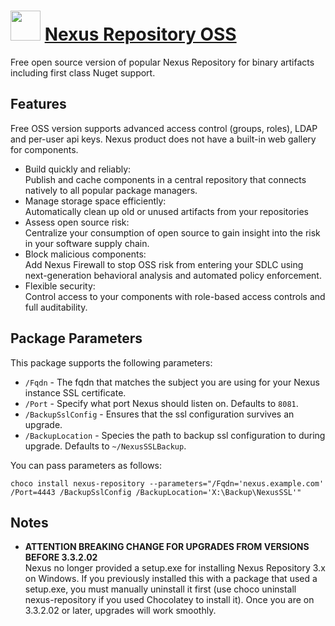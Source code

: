 # <img src="https://cdn.jsdelivr.net/gh/chocolatey-community/chocolatey-packages@icons/nexus-repository.png" width="48" height="48"/> [Nexus Repository OSS](https://chocolatey.org/packages/nexus-repository)

Free open source version of popular Nexus Repository for binary artifacts including first class Nuget support.

## Features

Free OSS version supports advanced access control (groups, roles), LDAP and per-user api keys.
Nexus product does not have a built-in web gallery for components.

* Build quickly and reliably:  
  Publish and cache components in a central repository that connects natively to all popular package managers.
* Manage storage space efficiently:  
  Automatically clean up old or unused artifacts from your repositories
* Assess open source risk:  
  Centralize your consumption of open source to gain insight into the risk in your software supply chain.
* Block malicious components:  
  Add Nexus Firewall to stop OSS risk from entering your SDLC using next-generation behavioral analysis and automated policy enforcement.
* Flexible security:  
  Control access to your components with role-based access controls and full auditability.

## Package Parameters

This package supports the following parameters:

* `/Fqdn` - The fqdn that matches the subject you are using for your Nexus instance SSL certificate.
* `/Port` - Specify what port Nexus should listen on. Defaults to `8081`.
* `/BackupSslConfig` - Ensures that the ssl configuration survives an upgrade.
* `/BackupLocation` - Species the path to backup ssl configuration to during upgrade. Defaults to `~/NexusSSLBackup`.

You can pass parameters as follows:

`choco install nexus-repository --parameters="/Fqdn='nexus.example.com' /Port=4443 /BackupSslConfig /BackupLocation='X:\Backup\NexusSSL'"`

## Notes

- **ATTENTION BREAKING CHANGE FOR UPGRADES FROM VERSIONS BEFORE 3.3.2.02**  
    Nexus no longer provided a setup.exe for installing Nexus Repository 3.x on Windows.
    If you previously installed this with a package that used a setup.exe, you must manually uninstall it first (use choco uninstall nexus-repository if you used Chocolatey to install it).    Once you are on 3.3.2.02 or later, upgrades will work smoothly.
